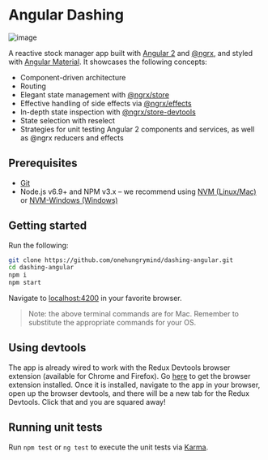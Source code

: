 # Angular Dashing

![image](https://cloud.githubusercontent.com/assets/1544557/24111634/5a96dd00-0d54-11e7-8abc-19c9c8d74538.png)

A reactive stock manager app built with [Angular 2](https://angular.io/) and [@ngrx](https://github.com/ngrx), and styled with [Angular Material](https://material.angular.io/). It showcases the following concepts:
* Component-driven architecture
* Routing
* Elegant state management with [@ngrx/store](https://github.com/ngrx/store)
* Effective handling of side effects via [@ngrx/effects](https://github.com/ngrx/effects)
* In-depth state inspection with [@ngrx/store-devtools](https://github.com/ngrx/store-devtools)
* State selection with reselect
* Strategies for unit testing Angular 2 components and services, as well as @ngrx reducers and effects
 
## Prerequisites
- [Git](https://git-scm.com/book/en/v2/Getting-Started-Installing-Git)
- Node.js v6.9+ and NPM v3.x – we recommend using [NVM (Linux/Mac)](https://github.com/creationix/nvm) or [NVM-Windows (Windows)](https://github.com/coreybutler/nvm-windows)

## Getting started
Run the following:
```bash
git clone https://github.com/onehungrymind/dashing-angular.git
cd dashing-angular
npm i
npm start
```
Navigate to [localhost:4200](http://localhost:4200) in your favorite browser.

> Note: the above terminal commands are for Mac. Remember to substitute the appropriate commands for your OS.

## Using devtools
The app is already wired to work with the Redux Devtools browser extension (available for Chrome and Firefox). Go [here](http://extension.remotedev.io/#installation) to get the browser extension installed. Once it is installed, navigate to the app in your browser, open up the browser devtools, and there will be a new tab for the Redux Devtools. Click that and you are squared away!

## Running unit tests

Run `npm test` or `ng test` to execute the unit tests via [Karma](https://karma-runner.github.io).

